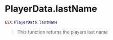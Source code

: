 # PlayerData.lastName

```lua
ESX.PlayerData.lastName
```

> This function returns the players last name 
